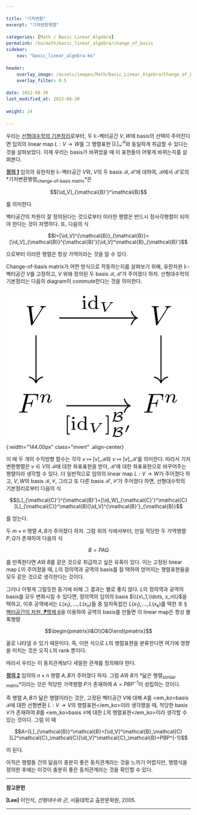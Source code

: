 ```yaml
---

title: "기저변환"
excerpt: "기저변환행렬"

categories: [Math / Basic Linear Algebra]
permalink: /ko/math/basic_linear_algebra/change_of_basis
sidebar: 
    nav: "basic_linear_algebra-ko"

header:
    overlay_image: /assets/images/Math/Basic_Linear_Algebra/Change_of_basis.png
    overlay_filter: 0.5

date: 2022-08-30
last_modified_at: 2022-08-30

weight: 14

---
```


우리는 [선형대수학의 기본정리]()로부터, 두 $\mathbb{k}$-벡터공간 $V,W$에 basis의 선택이 주어진다면 임의의 linear map $L:V\rightarrow W$를 그 행렬표현 $[L]_\mathcal{C}^\mathcal{B}$와 동일하게 취급할 수 있다는 것을 살펴보았다. 이제 우리는 basis가 바뀌었을 때 이 표현들이 어떻게 바뀌는지를 살펴본다. 

<div class="definition" markdown="1">

<ins id="def1">**정의 1**</ins> 임의의 유한차원 $\mathbb{k}$-벡터공간 $V$와, $V$의 두 basis $\mathcal{B},\mathcal{B}'$에 대하여, $\mathcal{B}$에서 $\mathcal{B}'$로의 *기저변환행렬<sub>change-of-basis matrix</sub>*은 

$$[\id_V]_{\mathcal{B}'}^\mathcal{B}$$

를 의미한다.

</div>

벡터공간의 차원이 잘 정의된다는 것으로부터 이러한 행렬은 반드시 정사각행렬이 되어야 한다는 것이 자명하다. 또, 다음의 식

$$I=[\id_V]^{\mathcal{B}}_{\mathcal{B}}=[\id_V]_{\mathcal{B}}^{\mathcal{B}'}[\id_V]^\mathcal{B}_{\mathcal{B}'}$$

으로부터 이러한 행렬은 항상 가역이라는 것을 알 수 있다.

Change-of-basis matrix가 어떤 방식으로 작동하는지를 살펴보기 위해, 유한차원 $\mathbb{k}$-벡터공간 $V$를 고정하고, $V$ 위에 정의된 두 basis $\mathcal{B},\mathcal{B}'$가 주어졌다 하자. 선형대수학의 기본정리는 다음의 diagram이 commute한다는 것을 의미한다.

![change_of_basis](/assets/images/Math/Basic_Linear_Algebra/Change_of_basis-1.png){:width="144.00px" class="invert" .align-center}

이 때 두 개의 수직방향 함수는 각각 $v\mapsto [v]\_\mathcal{B}$와 $v\mapsto[v]\_{\mathcal{B}'}$를 의미한다. 따라서 기저변환행렬은 $v\in V$의 $\mathcal{B}$에 대한 좌표표현을 받아, $\mathcal{B}'$에 대한 좌표표현으로 바꾸어주는 행렬이라 생각할 수 있다. 더 일반적으로 임의의 linear map $L:V\rightarrow W$가 주어졌다 하고, $V,W$의 basis $\mathcal{B},\mathcal{C}$, 그리고 또 다른 basis $\mathcal{B}',\mathcal{C}'$가 주어졌다 하면, 선형대수학의 기본정리로부터 다음의 식

$$[L]_{\mathcal{C}'}^{\mathcal{B}'}=[\id_W]_{\mathcal{C}'}^\mathcal{C}[L]_{\mathcal{C}}^\mathcal{B}[\id_V]^{\mathcal{B}'}_{\mathcal{B}}$$

를 얻는다.

두 $m\times n$ 행렬 $A,B$가 주어졌다 하자. 그럼 위의 식에서부터, 만일 적당한 두 가역행렬 $P,Q$가 존재하여 다음의 식

$$B=PAQ$$

를 만족한다면 $A$와 $B$를 같은 것으로 취급하고 싶은 유혹이 있다. 이는 고정된 linear map $L$이 주어졌을 때, $L$의 정의역과 공역의 basis를 잘 택하여 얻어지는 행렬표현들을 모두 같은 것으로 생각한다는 것이다. 

그러나 이렇게 그럴듯한 동기에 비해 그 결과는 별로 좋지 않다. $L$의 정의역과 공역의 basis를 모두 변화시킬 수 있다면, 정의역의 임의의 basis $\\{x\_1,\ldots, x_n\\}$을 택하고, 이후 공역에서는 $L(x_1),\ldots, L(x_n)$들 중 일차독립인 $L(x_1),\ldots, L(x_k)$를 택한 후 [§벡터공간의 차원, ⁋명제 6](/ko/math/basic_linear_algebra/dimension#prop6)을 이용하여 공역의 basis를 만들면 이 linear map은 항상 블록행렬

$$\begin{pmatrix}I&O\\O&O\end{pmatrix}$$

꼴로 나타낼 수 있기 때문이다. 즉, 이런 식으로 $L$의 행렬표현을 분류한다면 여기에 영향을 미치는 것은 오직 $L$의 rank 뿐이다.

따라서 우리는 이 동치관계보다 세밀한 관계를 정의해야 한다.

<div class="definition" markdown="1">

<ins id="def2">**정의 2**</ins> 임의의 $n\times n$ 행렬 $A,B$가 주어졌다 하자. 그럼 $A$와 $B$가 *닮은 행렬<sub>similar matrix</sub>*이라는 것은 적당한 가역행렬 $P$가 존재하여 $A=PBP^{-1}$이 성립하는 것이다.

</div>

즉 행렬 $A,B$가 닮은 행렬이라는 것은, 고정된 벡터공간 $V$에 대해 $A$를 <em_ko>basis $\mathcal{B}$에 대한 선형변환 $L:V\rightarrow V$의 행렬표현</em_ko>이라 생각했을 때, 적당한 basis $\mathcal{C}$가 존재하여 $B$를 <em_ko>basis $\mathcal{C}$에 대한 $L$의 행렬표현</em_ko>이라 생각할 수 있는 것이다. 그럼 이 때 

$$A=[L]_{\mathcal{B}}^\mathcal{B}=[\id_V]^\mathcal{B}_\mathcal{C}[L]^\mathcal{C}_\mathcal{C}[\id_V]^\mathcal{C}_\mathcal{B}=PBP^{-1}$$

이 된다. 

아직은 행렬들 간의 닮음이 충분히 좋은 동치관계라는 것을 느끼기 어렵지만, 행렬식을 정의한 후에는 이것이 충분히 좋은 동치관계라는 것을 확인할 수 있다. 

---

**참고문헌**

**[Lee]** 이인석, *선형대수와 군*, 서울대학교 출판문화원, 2005.

---
